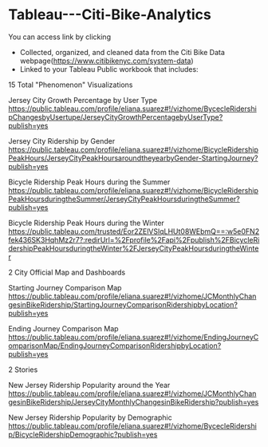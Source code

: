 # Tableau---Citi-Bike-Analytics

You can access link by clicking
- Collected, organized, and cleaned data from the Citi Bike Data webpage(https://www.citibikenyc.com/system-data)
- Linked to your Tableau Public workbook that includes:

15 Total "Phenomenon" Visualizations

Jersey City Growth Percentage by User Type
https://public.tableau.com/profile/eliana.suarez#!/vizhome/BycecleRidershipChangesbyUsertupe/JerseyCityGrowthPercentagebyUserType?publish=yes

Jersey City Ridership by Gender
https://public.tableau.com/profile/eliana.suarez#!/vizhome/BicycleRidershipPeakHours/JerseyCityPeakHoursaroundtheyearbyGender-StartingJourney?publish=yes

Bicycle Ridership Peak Hours during the Summer
https://public.tableau.com/profile/eliana.suarez#!/vizhome/BicycleRidershipPeakHoursduringtheSummer/JerseyCityPeakHoursduringtheSummer?publish=yes

Bicycle Ridership Peak Hours during the Winter
https://public.tableau.com/trusted/Eor2ZElVSlqLHUt08WEbmQ==:w5e0FN2fek436SK3HqhMz2r7?:redirUrl=%2Fprofile%2Fapi%2Fpublish%2FBicycleRidershipPeakHoursduringtheWinter%2FJerseyCityPeakHoursduringtheWinter

    
2 City Official Map and Dashboards

Starting Journey Comparison Map
https://public.tableau.com/profile/eliana.suarez#!/vizhome/JCMonthlyChangesinBikeRidership/StartingJourneyComparisonRidershipbyLocation?publish=yes

Ending Journey Comparison Map 
https://public.tableau.com/profile/eliana.suarez#!/vizhome/EndingJourneyComparisonMap/EndingJourneyComparisonRidershipbyLocation?publish=yes

2 Stories

New Jersey Ridership Popularity around the Year                   https://public.tableau.com/profile/eliana.suarez#!/vizhome/JCMonthlyChangesinBikeRidership/JerseyCityMonthlyChangesinBikeRidership?publish=yes
                             
New Jersey Ridership Popularity by Demographic 
https://public.tableau.com/profile/eliana.suarez#!/vizhome/BycecleRidership/BicycleRidershipDemographic?publish=yes
